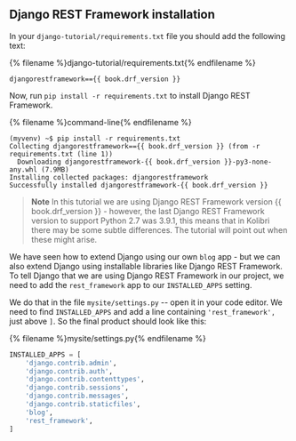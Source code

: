 ## Django REST Framework installation

In your `django-tutorial/requirements.txt` file you should add the following text:

{% filename %}django-tutorial/requirements.txt{% endfilename %}
```
djangorestframework=={{ book.drf_version }}
```

Now, run `pip install -r requirements.txt` to install Django REST Framework.

{% filename %}command-line{% endfilename %}
```
(myvenv) ~$ pip install -r requirements.txt
Collecting djangorestframework=={{ book.drf_version }} (from -r requirements.txt (line 1))
  Downloading djangorestframework-{{ book.drf_version }}-py3-none-any.whl (7.9MB)
Installing collected packages: djangorestframework
Successfully installed djangorestframework-{{ book.drf_version }}
```

> **Note** In this tutorial we are using Django REST Framework version {{ book.drf_version }} - however, the last Django REST Framework version to support Python 2.7 was 3.9.1, this means that in Kolibri there may be some subtle differences. The tutorial will point out when these might arise.

We have seen how to extend Django using our own `blog` app - but we can also extend Django using installable libraries like Django REST Framework. To tell Django that we are using Django REST Framework in our project, we need to add the `rest_framework` app to our `INSTALLED_APPS` setting.

We do that in the file `mysite/settings.py` -- open it in your code editor. We need to find `INSTALLED_APPS` and add a line containing `'rest_framework',` just above `]`. So the final product should look like this:

{% filename %}mysite/settings.py{% endfilename %}
```python
INSTALLED_APPS = [
    'django.contrib.admin',
    'django.contrib.auth',
    'django.contrib.contenttypes',
    'django.contrib.sessions',
    'django.contrib.messages',
    'django.contrib.staticfiles',
    'blog',
    'rest_framework',
]
```
